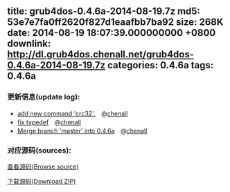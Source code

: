 title: grub4dos-0.4.6a-2014-08-19.7z
md5: 53e7e7fa0ff2620f827d1eaafbb7ba92
size: 268K
date: 2014-08-19 18:07:39.000000000 +0800
downlink: http://dl.grub4dos.chenall.net/grub4dos-0.4.6a-2014-08-19.7z
categories: 0.4.6a
tags: 0.4.6a
---


### 更新信息(update log):
  * [add new command 'crc32'.](https://github.com/chenall/grub4dos/commit/28205403a4b4c2eb0ed73099cb8f0022de846338)　@[chenall](https://github.com/chenall)
  * [fix typedef](https://github.com/chenall/grub4dos/commit/5087499f0d5613922df13c11d1566beb5afc31c0)　@[chenall](https://github.com/chenall)
  * [Merge branch 'master' into 0.4.6a](https://github.com/chenall/grub4dos/commit/f92a20907a73717a34f3b857ca4249d582039585)　@[chenall](https://github.com/chenall)

### 对应源码(sources):
  [查看源码(Browse source)](https://github.com/chenall/grub4dos/tree/f92a20907a73717a34f3b857ca4249d582039585)

  [下载源码(Download ZIP)](https://github.com/chenall/grub4dos/archive/f92a20907a73717a34f3b857ca4249d582039585.zip)
